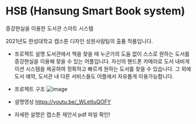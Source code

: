# HSB (Hansung Smart Book system)
증강현실을 이용한 도서관 스마트 시스템 </br>

2021년도 한성대학교 캡스톤 디자인 성원사람팀의 출품 작품입니다.
- 프로젝트 설명
도서관에서 책을 찾을 때 누군가의 도움 없이 스스로 원하는 도서를 증강현실을 이용해 찾을 수 있는 어플입니다. 자신의 핸드폰 카메라로 도서 내비게이션 시스템을 제공하여 정확하고 빠르게 원하는 도서를 찾을 수 있습니다. 그 외에 도서 예약, 도서관 내 다른 서비스들도 어플에서 자유롭게 이용가능합니다.

- 프로젝트 구조
![image](https://user-images.githubusercontent.com/70957134/160249489-aaea1ddd-bdba-4cee-b718-b2f431b9a871.png)
- 설명영상
https://youtu.be/_WLetIuQOFY
- 자세한 설명은 캡스톤 제안서 pdf 파일 확인!
